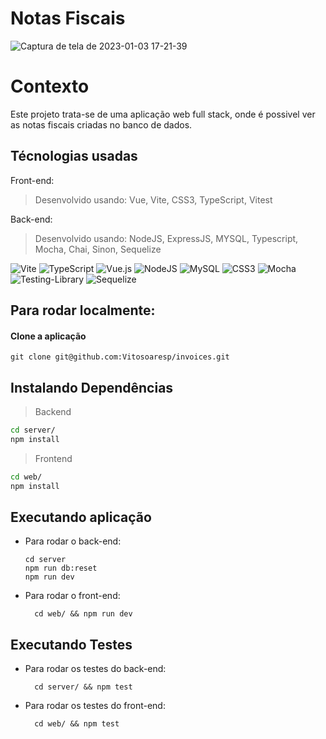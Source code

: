 # Notas Fiscais                                                                                                                  

![Captura de tela de 2023-01-03 17-21-39](https://user-images.githubusercontent.com/23152592/210440394-ca4d8c3f-32dd-45a1-ac50-553bff1990bd.png)

# Contexto
  Este projeto trata-se de uma aplicação web full stack, onde é possivel ver as notas fiscais criadas no banco de dados.
                        
## Técnologias usadas

Front-end:
> Desenvolvido usando: Vue, Vite, CSS3, TypeScript, Vitest

Back-end:
> Desenvolvido usando: NodeJS, ExpressJS, MYSQL, Typescript, Mocha, Chai, Sinon, Sequelize

![Vite](https://img.shields.io/badge/vite-%23646CFF.svg?style=for-the-badge&logo=vite&logoColor=white)
![TypeScript](https://img.shields.io/badge/typescript-%23007ACC.svg?style=for-the-badge&logo=typescript&logoColor=white)
![Vue.js](https://img.shields.io/badge/vuejs-%2335495e.svg?style=for-the-badge&logo=vuedotjs&logoColor=%234FC08D)
![NodeJS](https://img.shields.io/badge/node.js-6DA55F?style=for-the-badge&logo=node.js&logoColor=white)
![MySQL](https://img.shields.io/badge/mysql-%2300f.svg?style=for-the-badge&logo=mysql&logoColor=white)
![CSS3](https://img.shields.io/badge/css3-%231572B6.svg?style=for-the-badge&logo=css3&logoColor=white)
![Mocha](https://img.shields.io/badge/-mocha-%238D6748?style=for-the-badge&logo=mocha&logoColor=white)
![Testing-Library](https://img.shields.io/badge/-TestingLibrary-%23E33332?style=for-the-badge&logo=testing-library&logoColor=white)
![Sequelize](https://img.shields.io/badge/Sequelize-52B0E7?style=for-the-badge&logo=Sequelize&logoColor=white)

## Para rodar localmente:

#### Clone a aplicação

```
git clone git@github.com:Vitosoaresp/invoices.git
```

## Instalando Dependências

> Backend
```bash
cd server/ 
npm install
``` 
> Frontend
```bash
cd web/
npm install
``` 
## Executando aplicação

* Para rodar o back-end:

  ```
  cd server
  npm run db:reset
  npm run dev
  ```
* Para rodar o front-end:

  ```
    cd web/ && npm run dev
  ```

## Executando Testes

* Para rodar os testes do back-end:

  ```
    cd server/ && npm test
  ```
* Para rodar os testes do front-end:

  ```
    cd web/ && npm test
  ```
